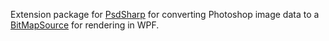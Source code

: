 Extension package for [PsdSharp](https://www.nuget.org/packages/PsdSharp/) for converting Photoshop image data to a [BitMapSource](https://learn.microsoft.com/en-us/dotnet/api/system.windows.media.imaging.bitmapsource) for rendering in WPF.